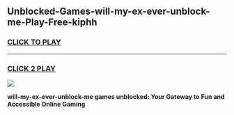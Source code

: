 
## Unblocked-Games-will-my-ex-ever-unblock-me-Play-Free-kiphh
<h3>
<a href="https://premium76.site?title=will-my-ex-ever-unblock-me&ref=20M">CLICK TO PLAY</a></h3>
<hr>

<h3>
<a href="https://premium76.site?title=will-my-ex-ever-unblock-me&ref=20M">CLICK 2 PLAY</a>
  
</h3>

<a href="https://premium76.site?title=will-my-ex-ever-unblock-me&ref=19M"><img src="https://clearcache.store/games.png"></a>


**will-my-ex-ever-unblock-me games unblocked: Your Gateway to Fun and Accessible Online Gaming**
